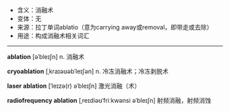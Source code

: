 - <span class="definition">含义：消融术</span>
- <span class="definition">变体：无</span>
- <span class="definition">来源：拉丁单词ablatio（意为carrying away或removal，即带走或去除）</span>
- <span class="definition">用途：构成消融术相关词汇</span>

---

<span class="vocabulary">**ablation**</span> [əˈbleɪʃn] n. 消融术

<span class="vocabulary">**cryoablation**</span> [ˌkraɪəʊəbˈleɪʃən] n. 冷冻消融术；冷冻剥脱术

<span class="vocabulary">**laser ablation**</span> [ˈleɪzə(r) əˈbleɪʃn] 激光消融（术）

<span class="vocabulary">**radiofrequency ablation**</span> [ˌreɪdiəʊˈfriːkwənsi əˈbleɪʃn] 射频消融，射频消蚀
